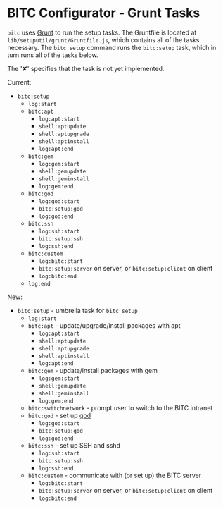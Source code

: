 BITC Configurator - Grunt Tasks
===============================

`bitc` uses [Grunt][] to run the setup tasks. The Gruntfile is located at `lib/setuputil/grunt/Gruntfile.js`, which contains all of the tasks necessary. The `bitc setup` command runs the `bitc:setup` task, which in turn runs all of the tasks below.

The '✘' specifies that the task is not yet implemented.

Current:
- `bitc:setup`
	- `log:start`
	- `bitc:apt`
		- `log:apt:start`
		- `shell:aptupdate`
		- `shell:aptupgrade`
		- `shell:aptinstall`
		- `log:apt:end`
	- `bitc:gem`
		- `log:gem:start`
		- `shell:gemupdate`
		- `shell:geminstall`
		- `log:gem:end`
	- `bitc:god`
		- `log:god:start`
		- `bitc:setup:god`
		- `log:god:end`
	- `bitc:ssh`
		- `log:ssh:start`
		- `bitc:setup:ssh`
		- `log:ssh:end`
	- `bitc:custom`
		- `log:bitc:start`
		- `bitc:setup:server` on server, or `bitc:setup:client` on client
		- `log:bitc:end`
	- `log:end`

New:
- `bitc:setup` - umbrella task for `bitc setup`
	- `log:start`
	- `bitc:apt` - update/upgrade/install packages with apt
		- `log:apt:start`
		- `shell:aptupdate`
		- `shell:aptupgrade`
		- `shell:aptinstall`
		- `log:apt:end`
	- `bitc:gem` - update/install packages with gem
		- `log:gem:start`
		- `shell:gemupdate`
		- `shell:geminstall`
		- `log:gem:end`
	- `bitc:switchnetwork` - prompt user to switch to the BITC intranet
	- `bitc:god` - set up [god][]
		- `log:god:start`
		- `bitc:setup:god`
		- `log:god:end`
	- `bitc:ssh` - set up SSH and sshd
		- `log:ssh:start`
		- `bitc:setup:ssh`
		- `log:ssh:end`
	- `bitc:custom` - communicate with (or set up) the BITC server
		- `log:bitc:start`
		- `bitc:setup:server` on server, or `bitc:setup:client` on client
		- `log:bitc:end`

[Grunt]: http://gruntjs.com
[god]: http://godrb.com
